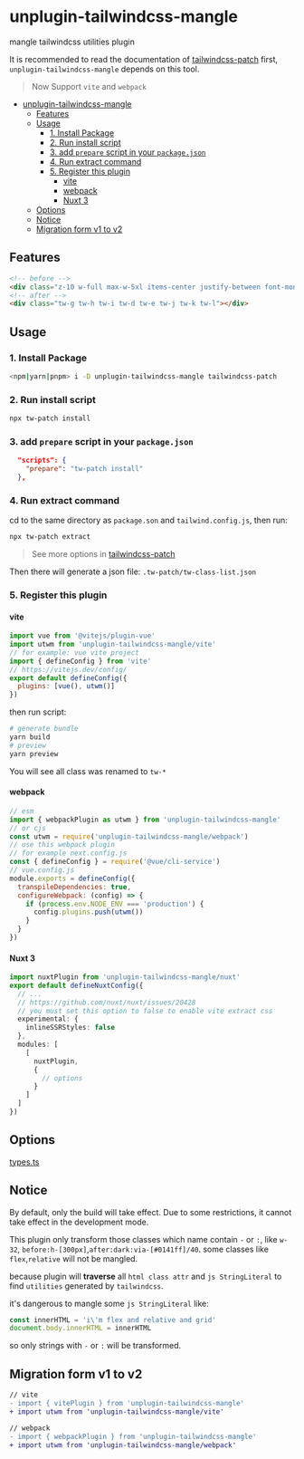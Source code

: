 # unplugin-tailwindcss-mangle

mangle tailwindcss utilities plugin

It is recommended to read the documentation of [tailwindcss-patch](https://github.com/sonofmagic/tailwindcss-mangle/tree/main/packages/tailwindcss-patch) first, `unplugin-tailwindcss-mangle` depends on this tool.

> Now Support `vite` and `webpack`

- [unplugin-tailwindcss-mangle](#unplugin-tailwindcss-mangle)
  - [Features](#features)
  - [Usage](#usage)
    - [1. Install Package](#1-install-package)
    - [2. Run install script](#2-run-install-script)
    - [3. add `prepare` script in your `package.json`](#3-add-prepare-script-in-your-packagejson)
    - [4. Run extract command](#4-run-extract-command)
    - [5. Register this plugin](#5-register-this-plugin)
      - [vite](#vite)
      - [webpack](#webpack)
      - [Nuxt 3](#nuxt-3)
  - [Options](#options)
  - [Notice](#notice)
  - [Migration form v1 to v2](#migration-form-v1-to-v2)

## Features

```html
<!-- before -->
<div class="z-10 w-full max-w-5xl items-center justify-between font-mono text-sm lg:flex"></div>
<!-- after -->
<div class="tw-g tw-h tw-i tw-d tw-e tw-j tw-k tw-l"></div>
```

## Usage

### 1. Install Package

```sh
<npm|yarn|pnpm> i -D unplugin-tailwindcss-mangle tailwindcss-patch
```

### 2. Run install script

```sh
npx tw-patch install
```

### 3. add `prepare` script in your `package.json`

```json
  "scripts": {
    "prepare": "tw-patch install"
  },
```

### 4. Run extract command

cd to the same directory as `package.son` and `tailwind.config.js`, then run:

```sh
npx tw-patch extract
```

> See more options in [tailwindcss-patch](https://github.com/sonofmagic/tailwindcss-mangle/tree/main/packages/tailwindcss-patch)

Then there will generate a json file: `.tw-patch/tw-class-list.json`

### 5. Register this plugin

#### vite

```js
import vue from '@vitejs/plugin-vue'
import utwm from 'unplugin-tailwindcss-mangle/vite'
// for example: vue vite project
import { defineConfig } from 'vite'
// https://vitejs.dev/config/
export default defineConfig({
  plugins: [vue(), utwm()]
})
```

then run script:

```sh
# generate bundle
yarn build
# preview
yarn preview
```

You will see all class was renamed to `tw-*`

#### webpack

```js
// esm
import { webpackPlugin as utwm } from 'unplugin-tailwindcss-mangle'
// or cjs
const utwm = require('unplugin-tailwindcss-mangle/webpack')
// use this webpack plugin
// for example next.config.js
const { defineConfig } = require('@vue/cli-service')
// vue.config.js
module.exports = defineConfig({
  transpileDependencies: true,
  configureWebpack: (config) => {
    if (process.env.NODE_ENV === 'production') {
      config.plugins.push(utwm())
    }
  }
})

```

#### Nuxt 3

```ts
import nuxtPlugin from 'unplugin-tailwindcss-mangle/nuxt'
export default defineNuxtConfig({
  // ...
  // https://github.com/nuxt/nuxt/issues/20428
  // you must set this option to false to enable vite extract css
  experimental: {
    inlineSSRStyles: false
  },
  modules: [
    [
      nuxtPlugin,
      {
        // options
      }
    ]
  ]
})
```

## Options

[types.ts](src/types.ts)

## Notice

By default, only the build will take effect. Due to some restrictions, it cannot take effect in the development mode.

This plugin only transform those classes which name contain `-` or `:`, like `w-32`, `before:h-[300px]`,`after:dark:via-[#0141ff]/40`. some classes like `flex`,`relative` will not be mangled.

because plugin will **traverse** all `html class attr` and `js StringLiteral` to find `utilities` generated by `tailwindcss`.

it's dangerous to mangle some `js StringLiteral` like:

```js
const innerHTML = 'i\'m flex and relative and grid'
document.body.innerHTML = innerHTML
```

so only strings with `-` or `:` will be transformed.

## Migration form v1 to v2

```diff
// vite
- import { vitePlugin } from 'unplugin-tailwindcss-mangle'
+ import utwm from 'unplugin-tailwindcss-mangle/vite'

// webpack
- import { webpackPlugin } from 'unplugin-tailwindcss-mangle'
+ import utwm from 'unplugin-tailwindcss-mangle/webpack'
```
